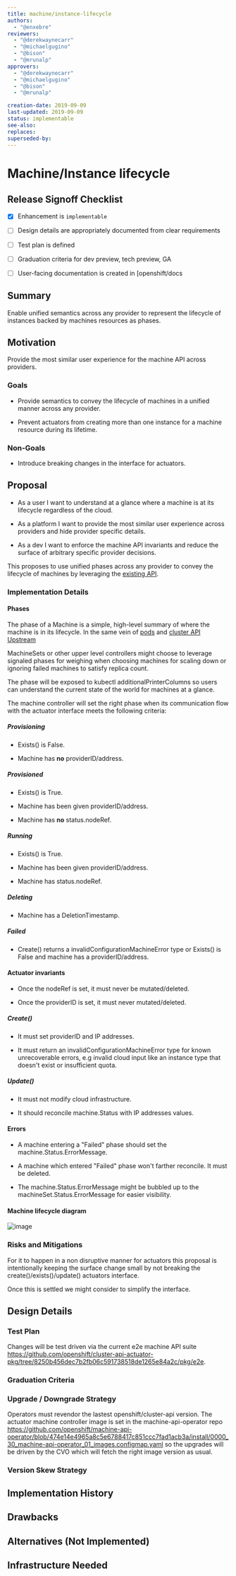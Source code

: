 ```yaml
---
title: machine/instance-lifecycle
authors:
  - "@enxebre"
reviewers:
  - "@derekwaynecarr"
  - "@michaelgugino"
  - "@bison"
  - "@mrunalp"
approvers:
  - "@derekwaynecarr"
  - "@michaelgugino"
  - "@bison"
  - "@mrunalp"

creation-date: 2019-09-09
last-updated: 2019-09-09
status: implementable
see-also:
replaces:
superseded-by:
---
```


# Machine/Instance lifecycle

## Release Signoff Checklist

- [x] Enhancement is `implementable`
- [ ] Design details are appropriately documented from clear requirements
- [ ] Test plan is defined
- [ ] Graduation criteria for dev preview, tech preview, GA
- [ ] User-facing documentation is created in [openshift/docs


## Summary

Enable unified semantics across any provider to represent the lifecycle of instances backed by machines resources as phases.

## Motivation

Provide the most similar user experience for the machine API across providers.

### Goals

- Provide semantics to convey the lifecycle of machines in a unified manner across any provider.

- Prevent actuators from creating more than one instance for a machine resource during its lifetime.

### Non-Goals

- Introduce breaking changes in the interface for actuators.

## Proposal

- As a user I want to understand at a glance where a machine is at its lifecycle regardless of the cloud.

- As a platform I want to provide the most similar user experience across providers and hide provider specific details.

- As a dev I want to enforce the machine API invariants and reduce the surface of arbitrary specific provider decisions.

This proposes to use unified phases across any provider to convey the lifecycle of machines by leveraging the [existing API](https://github.com/openshift/cluster-api/blob/openshift-4.2-cluster-api-0.1.0/pkg/apis/machine/v1beta1/machine_types.go#L174).

### Implementation Details

#### Phases

The phase of a Machine is a simple, high-level summary of where the machine is in its lifecycle. In the same vein of [pods](https://kubernetes.io/docs/concepts/workloads/pods/pod-lifecycle/#pod-phase) and [cluster API Upstream](https://github.com/kubernetes-sigs/cluster-api/blob/master/docs/proposals/20190610-machine-states-preboot-bootstrapping.md)

MachineSets or other upper level controllers might choose to leverage signaled phases for weighing when choosing machines for scaling down or ignoring failed machines to satisfy replica count.

The phase will be exposed to kubectl additionalPrinterColumns so users can understand the current state of the world for machines at a glance.

The machine controller will set the right phase when its communication flow with the actuator interface meets the following criteria:

##### Provisioning

- Exists() is False.

- Machine has **no** providerID/address.

##### Provisioned

- Exists() is True.

- Machine has been given providerID/address.

- Machine has **no** status.nodeRef.

##### Running

- Exists() is True.

- Machine has been given providerID/address.

- Machine has status.nodeRef.

##### Deleting

- Machine has a DeletionTimestamp.

##### Failed

- Create() returns a invalidConfigurationMachineError type or Exists() is False and machine has a providerID/address.

#### Actuator invariants

- Once the nodeRef is set, it must never be mutated/deleted.

- Once the providerID is set, it must never mutated/deleted.

##### Create()

- It must set providerID and IP addresses.

- It must return an invalidConfigurationMachineError type for known unrecoverable errors, e.g invalid cloud input like an instance type that doesn't exist or insufficient quota.

##### Update()

- It must not modify cloud infrastructure.

- It should reconcile machine.Status with IP addresses values.

#### Errors

- A machine entering a "Failed" phase should set the machine.Status.ErrorMessage.

- A machine which entered "Failed" phase won't farther reconcile. It must be deleted.

- The machine.Status.ErrorMessage might be bubbled up to the machineSet.Status.ErrorMessage for easier visibility.

#### Machine lifecycle diagram

![image](machine-lifecycle.png)

### Risks and Mitigations

For it to happen in a non disruptive manner for actuators this proposal is intentionally keeping the surface change small by not breaking the create()/exists()/update() actuators interface.

Once this is settled we might consider to simplify the interface.

## Design Details

### Test Plan

Changes will be test driven via the current e2e machine API suite https://github.com/openshift/cluster-api-actuator-pkg/tree/8250b456dec7b2fb06c591738518de1265e84a2c/pkg/e2e.

### Graduation Criteria

### Upgrade / Downgrade Strategy

Operators must revendor the lastest openshift/cluster-api version. The actuator machine controller image is set in the machine-api-operator repo https://github.com/openshift/machine-api-operator/blob/474e14e4965a8c5e6788417c851ccc7fad1acb3a/install/0000_30_machine-api-operator_01_images.configmap.yaml so the upgrades will be driven by the CVO which will fetch the right image version as usual.


### Version Skew Strategy

## Implementation History

## Drawbacks

## Alternatives (Not Implemented)

## Infrastructure Needed
